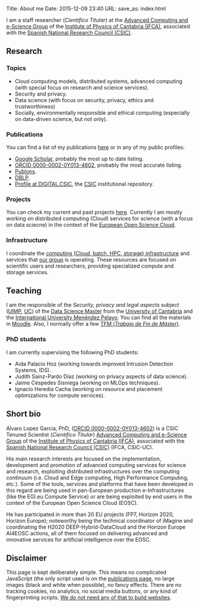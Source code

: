 Title: About me
Date: 2015-12-09 23:40
URL:
save_as: index.html

I am a staff researcher (_Científico Titular_) at the
[Advanced Computing and e-Science Group](https://computing.ifca.es) of the
[Institute of Physics of Cantabria (IFCA)](http://www.ifca.es), associated with the
[Spanish National Research Council (CSIC)](http://www.csic.es).

## Research

### Topics

 * Cloud computing models, distributed systems, advanced computing (with
   special focus on research and science services).
 * Security and privacy.
 * Data science (with focus on security, privacy, ethics and trustworthiness)
 * Socially, environmentally responsible and ethical computing (especially on
   data-driven science, but not only).

### Publications

You can find a list of my publications [here](/publications.html) or in any of my public profiles:

 * [Google Scholar](https://scholar.google.es/citations?user=18bi2PEAAAAJ), probably the most up to date listing.
 * [ORCID 0000-0002-0Y013-4602](https://orcid.org/0000-0002-0013-4602), probably the most accurate listing.
 * [Publons](https://publons.com/researcher/2066875/alvaro-lopez-garcia/).
 * [DBLP](https://dblp.uni-trier.de/pid/135/6079.html).
 * [Profile at DIGITAL.CSIC](https://digital.csic.es/cris/rp/rp06835), the [CSIC](http://www.csic.es) institutional repository.

### Projects

You can check my current and past projects [here](/projects.html). Currently I
am mostly working on distributed computing (Cloud) services for science (with a
focus on data sciecne) in the context of the [European Open Science
Cloud](https://www.eosc.eu).

### Infrastructure

I coordinate the [computing (Cloud, batch, HPC, storage)
infrastructure](https://confluence.ifca.es/display/IC/Computing+Resources) and
services that [our group](https://computing.ifca.es) is operating. These
resources are focused on scientific users and researchers, providing
specialized compute and storage services.

## Teaching

I am the responsible of the _Security, privacy and legal aspects_ subject
([UIMP](http://www.uimp.es/postgrado/estudios/fichaasig.php?plan=P04A&any=2021-22&asi=102277&dis=2&lan=en),
[UC](https://web.unican.es/estudios/detalle-asignatura?c=M1976&p=205)) of the
[Data Science Master](https://masterdatascience.ifca.es/index_en.html) from the
[University of Cantabria](https://web.unican.es) and the
[International University Menéndez Pelayo](https://uimp.es). You can find all the materials in [Moodle](https://moodle.unican.es). Also, I normally offer a few [TFM (_Trabajo de Fin de Máster_)](https://masterdatascience.ifca.es/tfm.html).

### PhD students

I am currently supervising the following PhD students:

 * Aida Palacio Hoz (working towards improved Intrusion Detection Systems, IDS).
 * Judith Sainz-Pardo Díaz (working on privacy aspects of data science).
 * Jaime Céspedes Sisniega (working on MLOps techniques).
 * Ignacio Heredia Cacha (working on resource and placement optimizations for compute services).

## Short bio

Alvaro Lopez Garcia, PhD, ([ORCID 0000-0002-0Y013-4602](https://orcid.org/0000-0002-0013-4602))
is a CSIC Tenured
Scientist (_Científico Titular_)
[Advanced Computing and e-Science Group](https://computing.ifca.es) of the
[Institute of Physics of Cantabria (IFCA)](http://www.ifca.es), associated with the
[Spanish National Research Council (CSIC)](http://www.csic.es) (IFCA, CSIC-UC).

His main research interests are focused on the implementation,
development and promotion of advanced computing services for science and
research, exploiting distributed infrastructures over the computing
continuum (i.e. Cloud and Edge computing, High Performance Computing,
etc.). Some of the tools, services and platforms that have been
developed in this regard are being used in pan-European production
e-Infrastructures (like the EGI.eu Compute Service) or are being
exploited by end users in the context of the European Open Science Cloud
(EOSC).

He has participated in more than 20 EU projects (FP7, Horizon 2020,
Horizon Europe); noteworthy being the technical coordinator of iMagine
and coordinating the H2020 DEEP-Hybrid-DataCloud and the Horizon Europe
AI4EOSC actions, all of them focused on delivering advanced and
innovative services for artificial intelligence over the EOSC.

<!-- He is the representative of CSIC in the EOSC AISBL (the association signed a -->
<!-- Memorandum of Understanding with the European Commission to progress the EOSC -->
<!-- partnership), co-chair of the EOSC Task Force on Technical Interoperability of -->
<!-- Data and Services (since 2021), co-chair of the EGI Artificial Intelligence -->
<!-- technology coordination board (since 2021) and the CSIC representative in the -->
<!-- Science Europe EOSC Task Force. He is also a CSIC Vocal in the Centro de -->
<!-- Supercomputación de Galicia (CESGA) Advisory Committee and the CSIC -->
<!-- representative in the Spanish Network of Open e-Science (Red Española de -->
<!-- e-Ciencia abierta). -->

## Disclaimer
This page is kept deliberately simple. This means no complicated JavaScript
(the only script used is on the [publications page](/publications.html), no
large images (black and white when possible), no fancy effects. There are no
tracking cookies, no analytics, no social media buttons, or any kind of
fingerprinting scripts. [We do not need any of that to build websites](https://drewdevault.com/2018/09/04/Conservative-web-development.html).


